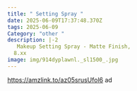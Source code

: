 ```yaml
---
title: " Setting Spray "
date: 2025-06-09T17:37:48.370Z
tags: 2025-06-09
Category: "other "
description: |-2
   Makeup Setting Spray - Matte Finish, 
  8.xx
image: img/914dyplawnl._sl1500_.jpg
---
```

https://amzlink.to/az05srusUfol6  ad